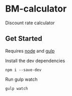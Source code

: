# BM-calculator

Discount rate calculator

## Get Started

Requires [node](https://nodejs.org/) and [gulp](https://gulpjs.com/)

Install the dev dependencies

```
npm i --save-dev
```

Run gulp watch
```
gulp watch
```
